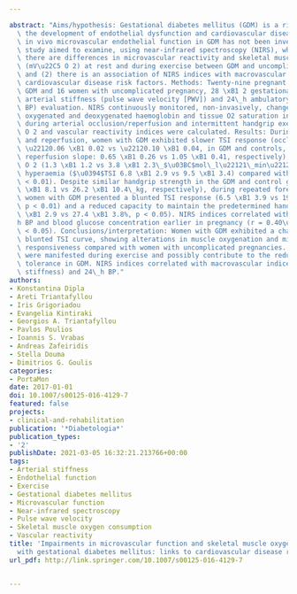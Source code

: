 ---
abstract: "Aims/hypothesis: Gestational diabetes mellitus (GDM) is a risk factor for\
  \ the development of endothelial dysfunction and cardiovascular disease. However,\
  \ in vivo microvascular endothelial function in GDM has not been investigated. This\
  \ study aimed to examine, using near-infrared spectroscopy (NIRS), whether: (1)\
  \ there are differences in microvascular reactivity and skeletal muscle oxygen consumption\
  \ (mV\u22C5 O 2) at rest and during exercise between GDM and uncomplicated pregnancies;\
  \ and (2) there is an association of NIRS indices with macrovascular function and\
  \ cardiovascular disease risk factors. Methods: Twenty-nine pregnant women (13 with\
  \ GDM and 16 women with uncomplicated pregnancy, 28 \xB1 2 gestational weeks) underwent\
  \ arterial stiffness (pulse wave velocity [PWV]) and 24\_h ambulatory BP (24\_h\
  \ BP) evaluation. NIRS continuously monitored, non-invasively, changes in muscle\
  \ oxygenated and deoxygenated haemoglobin and tissue O2 saturation index (TSI, %)\
  \ during arterial occlusion/reperfusion and intermittent handgrip exercise. mV\u22C5\
  \ O 2 and vascular reactivity indices were calculated. Results: During occlusion\
  \ and reperfusion, women with GDM exhibited slower TSI response (occlusion slope:\
  \ \u22120.06 \xB1 0.02 vs \u22120.10 \xB1 0.04, in GDM and controls, respectively;\
  \ reperfusion slope: 0.65 \xB1 0.26 vs 1.05 \xB1 0.41, respectively), lower mV\u22C5\
  \ O 2 (1.3 \xB1 1.2 vs 3.8 \xB1 2.3\_$\u03BC$mol\_l\u22121\_min\u22121) and blunted\
  \ hyperaemia ($\u0394$TSI 6.8 \xB1 2.9 vs 9.5 \xB1 3.4) compared with controls (p\
  \ < 0.01). Despite similar handgrip strength in the GDM and control groups (29.1\
  \ \xB1 8.1 vs 26.2 \xB1 10.4\_kg, respectively), during repeated forearm contractions,\
  \ women with GDM presented a blunted TSI response (6.5 \xB1 3.9 vs 19.2 \xB1 10.9;\
  \ p < 0.01) and a reduced capacity to maintain the predetermined handgrip (23.4\
  \ \xB1 2.9 vs 27.4 \xB1 3.8%, p < 0.05). NIRS indices correlated with PWV, 24\_\
  h BP and blood glucose concentration earlier in pregnancy (r = 0.40\u20130.60; p\
  \ < 0.05). Conclusions/interpretation: Women with GDM exhibited a characteristic\
  \ blunted TSI curve, showing alterations in muscle oxygenation and microvascular\
  \ responsiveness compared with women with uncomplicated pregnancies. These alterations\
  \ were manifested during exercise and possibly contribute to the reduced exercise\
  \ tolerance in GDM. NIRS indices correlated with macrovascular indices (arterial\
  \ stiffness) and 24\_h BP."
authors:
- Konstantina Dipla
- Areti Triantafyllou
- Iris Grigoriadou
- Evangelia Kintiraki
- Georgios A. Triantafyllou
- Pavlos Poulios
- Ioannis S. Vrabas
- Andreas Zafeiridis
- Stella Douma
- Dimitrios G. Goulis
categories:
- PortaMon
date: 2017-01-01
doi: 10.1007/s00125-016-4129-7
featured: false
projects:
- clinical-and-rehabilitation
publication: '*Diabetologia*'
publication_types:
- '2'
publishDate: 2021-03-05 16:32:21.213766+00:00
tags:
- Arterial stiffness
- Endothelial function
- Exercise
- Gestational diabetes mellitus
- Microvascular function
- Near-infrared spectroscopy
- Pulse wave velocity
- Skeletal muscle oxygen consumption
- Vascular reactivity
title: 'Impairments in microvascular function and skeletal muscle oxygenation in women
  with gestational diabetes mellitus: links to cardiovascular disease risk factors'
url_pdf: http://link.springer.com/10.1007/s00125-016-4129-7

---
